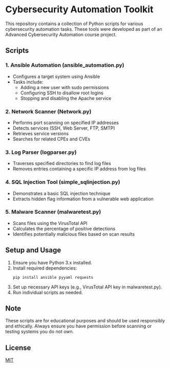 # Cybersecurity Automation Toolkit

This repository contains a collection of Python scripts for various cybersecurity automation tasks. These tools were developed as part of an Advanced Cybersecurity Automation course project.

## Scripts

### 1. Ansible Automation (ansible_automation.py)
- Configures a target system using Ansible
- Tasks include:
  - Adding a new user with sudo permissions
  - Configuring SSH to disallow root logins
  - Stopping and disabling the Apache service

### 2. Network Scanner (Network.py)
- Performs port scanning on specified IP addresses
- Detects services (SSH, Web Server, FTP, SMTP)
- Retrieves service versions
- Searches for related CPEs and CVEs

### 3. Log Parser (logparser.py)
- Traverses specified directories to find log files
- Removes entries containing a specific IP address from log files

### 4. SQL Injection Tool (simple_sqlinjection.py)
- Demonstrates a basic SQL injection technique
- Extracts hidden flag information from a vulnerable web application

### 5. Malware Scanner (malwaretest.py)
- Scans files using the VirusTotal API
- Calculates the percentage of positive detections
- Identifies potentially malicious files based on scan results

## Setup and Usage

1. Ensure you have Python 3.x installed.
2. Install required dependencies:
   ```
   pip install ansible pyyaml requests
   ```
3. Set up necessary API keys (e.g., VirusTotal API key in malwaretest.py).
4. Run individual scripts as needed.

## Note

These scripts are for educational purposes and should be used responsibly and ethically. Always ensure you have permission before scanning or testing systems you do not own.

## License

[MIT](https://choosealicense.com/licenses/mit/)
```
